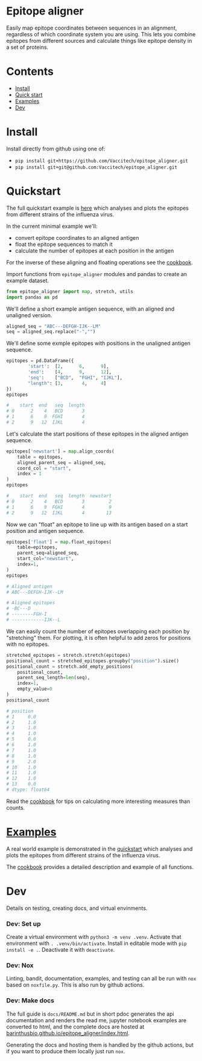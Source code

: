 # Epitope aligner
Easily map epitope coordinates between sequences in an alignment,
regardless of which coordinate system you are using.
This lets you combine epitopes from different sources and calculate
things like epitope density in a set of proteins.

# Contents
- [Install](#install)
- [Quick start](#quickstart)
- [Examples](#examples)
- [Dev](#dev)

# Install
Install directly from github using one of:
- `pip install git+https://github.com/Vaccitech/epitope_aligner.git`
- `pip install git+git@github.com:Vaccitech/epitope_aligner.git`

# Quickstart
The full quickstart example is [here](epitope_aligner/examples/quickstart.html) which analyses and plots the epitopes from different strains of the influenza virus.

In the current minimal example we'll:
- convert epitope coordinates to an aligned antigen
- float the epitope sequences to match it
- calculate the number of epitopes at each position in the antigen

For the inverse of these aligning and floating operations
see the [cookbook](epitope_aligner/examples/cookbook.html).

Import functions from `epitope_aligner` modules and pandas to create
an example dataset.
```python
from epitope_aligner import map, stretch, utils
import pandas as pd
```

We'll define a short example antigen sequence, with an aligned
and unaligned version.
```python
aligned_seq = "ABC---DEFGH-IJK--LM"
seq = aligned_seq.replace("-","")
```

We'll define some exmple epitopes with positions in the unaligned antigen sequence.
```python
epitopes = pd.DataFrame({
        'start':  [2,      6,      9],
        'end':    [4,      9,      12],
        'seq':    ["BCD",  "FGHI", "IJKL"],
        "length": [3,       4,     4]
})
epitopes
```
```python
#    start  end   seq  length
# 0      2    4   BCD       3
# 1      6    9  FGHI       4
# 2      9   12  IJKL       4
```

Let's calculate the start positions of these epitopes in the aligned
antigen sequence.
```python
epitopes['newstart'] = map.align_coords(
    table = epitopes,
    aligned_parent_seq = aligned_seq,
    coord_col = "start",
    index = 1
)
epitopes
```
```python
#    start  end   seq  length  newstart
# 0      2    4   BCD       3         2
# 1      6    9  FGHI       4         9
# 2      9   12  IJKL       4        13
```

Now we can "float" an epitope to line up with its antigen based on a start position and antigen sequence.
```python
epitopes['float'] = map.float_epitopes(
    table=epitopes,
    parent_seq=aligned_seq,
    start_col="newstart",
    index=1,
)
epitopes
```
```python
# Aligned antigen
# ABC---DEFGH-IJK--LM

# Aligned epitopes
# -BC---D
# --------FGH-I
# ------------IJK--L
```

We can easily count the number of epitopes overlapping each position
by "stretching" them. For plotting, it is often helpful to add zeros
for positions with no epitopes.
```python
stretched_epitopes = stretch.stretch(epitopes)
positional_count = stretched_epitopes.groupby("position").size()
positional_count = stretch.add_empty_positions(
    positional_count,
    parent_seq_length=len(seq),
    index=1,
    empty_value=0
)
positional_count
```
```python
# position
# 1     0.0
# 2     1.0
# 3     1.0
# 4     1.0
# 5     0.0
# 6     1.0
# 7     1.0
# 8     1.0
# 9     2.0
# 10    1.0
# 11    1.0
# 12    1.0
# 13    0.0
# dtype: float64
```
Read the [cookbook](epitope_aligner/examples/cookbook.html#Stretch-epitopes) for tips on calculating more interesting measures than counts.

# [Examples](epitope_aligner/examples.html)
A real world example is demonstrated in the [quickstart](epitope_aligner/examples/quickstart.html) which analyses and plots the epitopes from different strains of the influenza virus.

The [cookbook](epitope_aligner/examples/cookbook.html) provides a detailed description and example of all functions.

# Dev
Details on testing, creating docs, and virtual envinments.

### Dev: Set up
Create a virtual environment with `python3 -m venv .venv`.
Activate that environment with `. .venv/bin/activate`.
Install in editable mode with `pip install -e .`.
Deactivate it with `deactivate`.

### Dev: Nox
Linting, bandit, documentation, examples, and testing can all be run with
`nox` based on `noxfile.py`. This is also run by github actions.

### Dev: Make docs
The full guide is `docs/README.md` but in short pdoc generates the
api documentation and renders the read me, jupyter notebook examples
are converted to html, and the complete docs are hosted at [barinthusbio.github.io/epitope_aligner/index.html](barinthusbio.github.io/epitope_aligner/index.html).

Generating the docs and hosting them is handled by the github actions, but
if you want to produce them locally just run `nox`.
